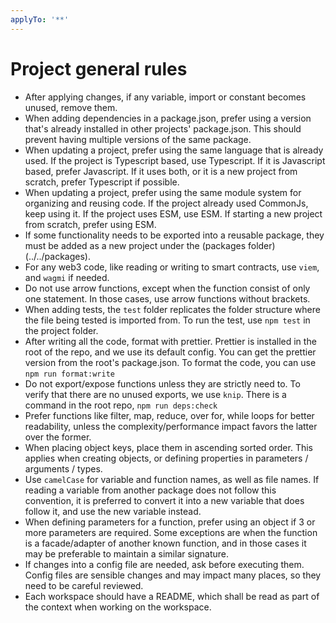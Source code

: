 ```yaml
---
applyTo: '**'
---
```


# Project general rules

- After applying changes, if any variable, import or constant becomes unused, remove them.
- When adding dependencies in a package.json, prefer using a version that's already installed in other projects' package.json. This should prevent having multiple versions of the same package.
- When updating a project, prefer using the same language that is already used. If the project is Typescript based, use Typescript. If it is Javascript based, prefer Javascript. If it uses both, or it is a new project from scratch, prefer Typescript if possible.
- When updating a project, prefer using the same module system for organizing and reusing code. If the project already used CommonJs, keep using it. If the project uses ESM, use ESM. If starting a new project from scratch, prefer using ESM.
- If some functionality needs to be exported into a reusable package, they must be added as a new project under the (packages folder)(../../packages).
- For any web3 code, like reading or writing to smart contracts, use `viem`, and `wagmi` if needed.
- Do not use arrow functions, except when the function consist of only one statement. In those cases, use arrow functions without brackets.
- When adding tests, the `test` folder replicates the folder structure where the file being tested is imported from. To run the test, use `npm test` in the project folder.
- After writing all the code, format with prettier. Prettier is installed in the root of the repo, and we use its default config. You can get the prettier version from the root's package.json. To format the code, you can use `npm run format:write`
- Do not export/expose functions unless they are strictly need to. To verify that there are no unused exports, we use `knip`. There is a command in the root repo, `npm run deps:check`
- Prefer functions like filter, map, reduce, over for, while loops for better readability, unless the complexity/performance impact favors the latter over the former.
- When placing object keys, place them in ascending sorted order. This applies when creating objects, or defining properties in parameters / arguments / types.
- Use `camelCase` for variable and function names, as well as file names. If reading a variable from another package does not follow this convention, it is preferred to convert it into a new variable that does follow it, and use the new variable instead.
- When defining parameters for a function, prefer using an object if 3 or more parameters are required. Some exceptions are when the function is a facade/adapter of another known function, and in those cases it may be preferable to maintain a similar signature.
- If changes into a config file are needed, ask before executing them. Config files are sensible changes and may impact many places, so they need to be careful reviewed.
- Each workspace should have a README, which shall be read as part of the context when working on the workspace.
